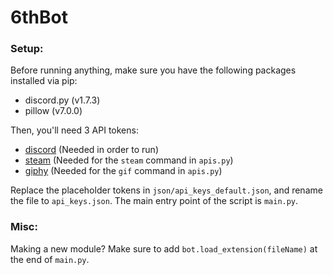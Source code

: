 # 6thBot

### Setup:

Before running anything, make sure you have the following packages installed via pip:
- discord.py (v1.7.3)
- pillow (v7.0.0)

Then, you'll need 3 API tokens:
- [discord](https://discordapp.com/developers/applications/) (Needed in order to run)
- [steam](https://steamcommunity.com/dev/apikey) (Needed for the `steam` command in `apis.py`)
- [giphy](https://developers.giphy.com/dashboard/) (Needed for the `gif` command in `apis.py`)

Replace the placeholder tokens in `json/api_keys_default.json`, and rename the file to `api_keys.json`.
The main entry point of the script is `main.py`.

### Misc:

Making a new module? Make sure to add `bot.load_extension(fileName)` at the end of `main.py`.
